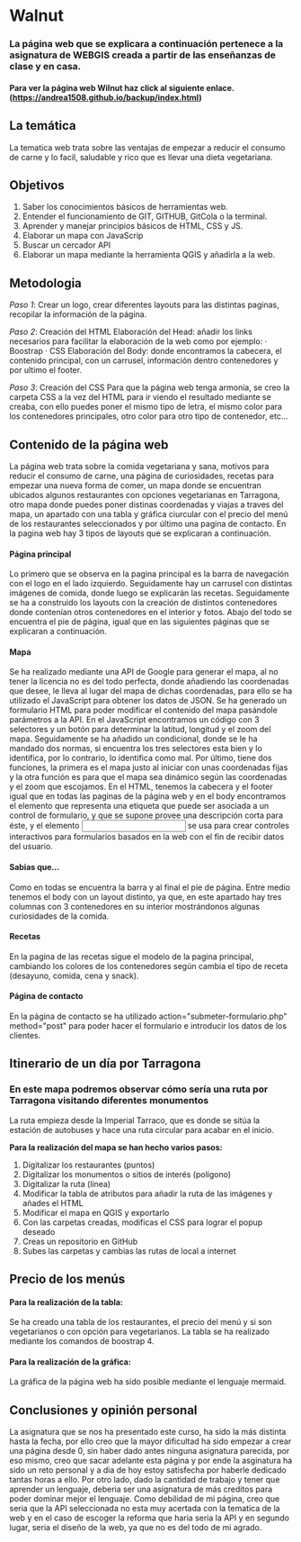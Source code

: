 # Walnut
### La página web que se explicara a continuación pertenece a la asignatura de WEBGIS creada a partir de las enseñanzas de clase y en casa.
#### Para ver la página web Wilnut haz click al siguiente enlace. (https://andrea1508.github.io/backup/index.html)

## La temática 
La tematica web trata sobre las ventajas de empezar a reducir el consumo de carne y lo facil, saludable y rico que es llevar una dieta vegetariana.

## Objetivos
1. Saber los conocimientos básicos de herramientas web.
2. Entender el funcionamiento de GIT, GITHUB, GitCola o la terminal.
3. Aprender y manejar principios básicos de HTML, CSS y JS.
4. Elaborar un mapa con JavaScrip
5. Buscar un cercador API
6. Elaborar un mapa mediante la herramienta QGIS y añadirla a la web.

## Metodologia
_Paso 1_: 
Crear un logo, crear diferentes layouts para las distintas paginas, recopilar la información de la página.

_Paso 2_:  Creación del HTML
Elaboración del Head: añadir los links necesarios para facilitar la elaboración de la web como por ejemplo:
  · Boostrap
  · CSS
Elaboración del Body: donde encontramos la cabecera, el contenido principal, con un carrusel,  información dentro contenedores y por ultimo el footer.

_Paso 3_: Creación del CSS
Para que la página web tenga armonia, se creo la carpeta CSS a la vez del HTML para ir viendo el resultado mediante se creaba, con ello puedes poner el mismo tipo de letra, el mismo color para los contenedores principales, otro color para otro tipo de contenedor, etc...

## Contenido de la página web
La página web trata sobre la comida vegetariana y sana, motivos para reducir el consumo de carne, una página de curiosidades, recetas para empezar una nueva forma de comer, un mapa donde se encuentran ubicados algunos restaurantes con opciones vegetarianas en Tarragona, otro mapa donde puedes poner distinas coordenadas y viajas a traves del mapa, un apartado con una tabla y gráfica ciurcular con el precio del menú de los restaurantes seleccionados y por último una pagina de contacto. En la pagina web hay 3 tipos de layouts que se explicaran a continuación.

#### Página principal

Lo primero que se observa en la pagina principal es la barra de navegación con el logo en el lado
izquierdo. Seguidamente hay un carrusel con distintas imágenes de comida, donde luego se
explicarán las recetas.
Seguidamente se ha a construido los layouts con la creación de distintos contenedores donde
contenían otros contenedores en el interior y fotos.
Abajo del todo se encuentra el pie de página, igual que en las siguientes páginas que se
explicaran a continuación.

#### Mapa 

Se ha realizado mediante una API de Google para generar el mapa, al no tener la licencia no es del todo perfecta, donde añadiendo las coordenadas que desee, le lleva al lugar del mapa de dichas coordenadas, para ello se ha utilizado el JavaScript para obtener los datos de JSON. 
Se ha generado un formulario HTML para poder modificar el contenido del mapa pasándole parámetros a la API. 
En el JavaScript encontramos un código con 3 selectores y un botón para determinar la latitud, longitud y el zoom del mapa. Seguidamente se ha añadido un condicional, donde se le ha mandado dos normas, si encuentra los tres selectores esta bien y lo identifica, por lo contrario, lo identifica como mal. Por último, tiene dos funciones, la primera es el mapa justo al iniciar con unas coordenadas fijas y la otra función es para que el mapa sea dinámico según las coordenadas y el zoom que escojamos.
En el HTML, tenemos la cabecera y el footer igual que en todas las paginas de la página web y en el body encontramos el elemento <label> que representa una etiqueta que puede ser asociada a un control de formulario, y que se supone provee una descripción corta para éste, y el elemento <input> se usa para crear controles interactivos para formularios basados en la web con el fin de recibir datos del usuario.


#### Sabias que...

Como en todas se encuentra la barra y al final el pie de página. Entre medio tenemos el body
con un layout distinto, ya que, en este apartado hay tres columnas con 3 contenedores en su
interior mostrándonos algunas curiosidades de la comida.

#### Recetas

En la pagina de las recetas sigue el modelo de la pagina principal, cambiando los colores de los
contenedores según cambia el tipo de receta (desayuno, comida, cena y snack).

#### Página de contacto

En la página de contacto se ha utilizado action="submeter-formulario.php" method="post" para
poder hacer el formulario e introducir los datos de los clientes. 

## Itinerario de un día por Tarragona # 

### En este mapa podremos observar cómo sería una ruta por Tarragona visitando diferentes monumentos
La ruta empieza desde la Imperial Tarraco, que es donde se sitúa la estación de autobuses y hace una ruta circular para acabar en el inicio.

**Para la realización del mapa se han hecho varios pasos:**

1.	Digitalizar los restaurantes (puntos)
2.	Digitalizar los monumentos o sitios de interés (polígono)
3.	Digitalizar la ruta (línea)
4.	Modificar la tabla de atributos para añadir la ruta de las imágenes y añades el HTML
5.	Modificar el mapa en QGIS y exportarlo
6.	Con las carpetas creadas, modificas el CSS para lograr el popup deseado
7.	Creas un repositorio en GitHub
8.	Subes las carpetas y cambias las rutas de local a internet

## Precio de los menús

#### Para la realización de la tabla:

Se ha creado una tabla de los restaurantes, el precio del menú y si son vegetarianos o con opción para vegetarianos. La tabla se ha realizado mediante los comandos de boostrap 4.

#### Para la realización de la gráfica:

La gráfica de la página web ha sido posible mediante el lenguaje mermaid.

## Conclusiones y opinión personal
La asignatura que se nos ha presentado este curso, ha sido la más distinta hasta la fecha, por ello creo que la mayor dificultad ha sido empezar a crear una página desde 0, sin haber dado antes ninguna asignatura parecida, por eso mismo, creo que sacar adelante esta página y por ende la asginatura ha sido un reto personal y a dia de hoy estoy satisfecha por haberle dedicado tantas horas a ello.
Por otro lado, dado la cantidad de trabajo y tener que aprender un lenguaje, deberia ser una asignatura de más creditos para poder dominar mejor el lenguaje.
Como debilidad de mi página, creo que seria que la API seleccionada no esta muy acertada con la tematica de la web y en el caso de escoger la reforma que haria seria la API y en segundo lugar, seria el diseño de la web, ya que no es del todo de mi agrado. 




